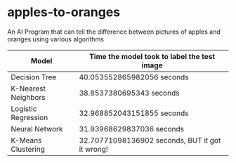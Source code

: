 # apples-to-oranges
An AI Program that can tell the difference between pictures of apples and oranges using various algorithms

| Model               | Time the model took to label the test image     |
|---------------------|-------------------------------------------------|
| Decision Tree       | 40.053552865982056 seconds                      |
| K-Nearest Neighbors | 38.8537380695343 seconds                        |
| Logistic Regression | 32.968852043151855 seconds                      |
| Neural Network      | 31.93968629837036 seconds                       |
| K-Means Clustering  | 32.70771098136902 seconds, BUT it got it wrong! |
